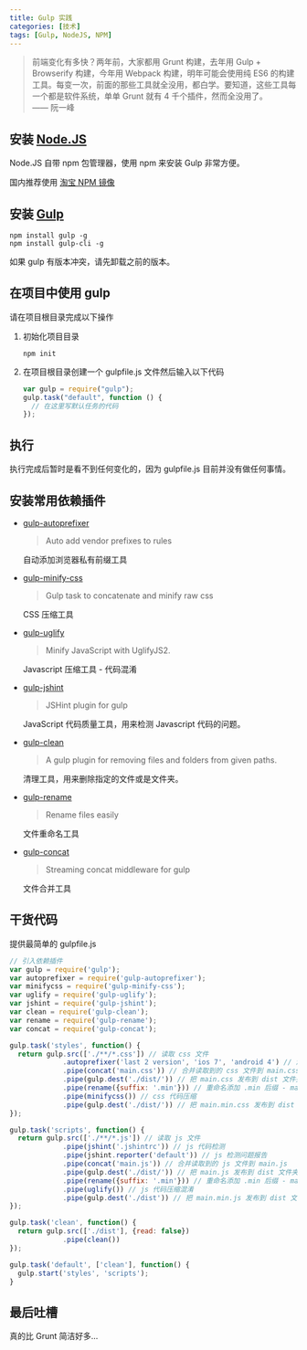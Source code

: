 ```yaml
---
title: Gulp 实践
categories: [技术]
tags: [Gulp, NodeJS, NPM]
---
```


> 前端变化有多快？两年前，大家都用 Grunt 构建，去年用 Gulp + Browserify 构建，今年用 Webpack 构建，明年可能会使用纯 ES6 的构建工具。每变一次，前面的那些工具就全没用，都白学。要知道，这些工具每一个都是软件系统，单单 Grunt 就有 4 千个插件，然而全没用了。  
> —— 阮一峰

## 安装 [Node.JS](http://nodejs.cn/)

Node.JS 自带 npm 包管理器，使用 npm 来安装 Gulp 非常方便。

国内推荐使用 [淘宝 NPM 镜像](https://npm.taobao.org/)

## 安装 [Gulp](http://www.gulpjs.com.cn/)

```
npm install gulp -g
npm install gulp-cli -g
```

如果 gulp 有版本冲突，请先卸载之前的版本。

## 在项目中使用 gulp

请在项目根目录完成以下操作

1. 初始化项目目录

   ```
   npm init
   ```

2. 在项目根目录创建一个 gulpfile.js 文件然后输入以下代码

   ```js
   var gulp = require("gulp");
   gulp.task("default", function () {
     // 在这里写默认任务的代码
   });
   ```

## 执行

执行完成后暂时是看不到任何变化的，因为 gulpfile.js 目前并没有做任何事情。

## 安装常用依赖插件

- [gulp-autoprefixer](https://github.com/sindresorhus/gulp-autoprefixer)

  > Auto add vendor prefixes to rules

  自动添加浏览器私有前缀工具

- [gulp-minify-css](https://github.com/joaoeaugusto/gulp-minify-css)

  > Gulp task to concatenate and minify raw css

  CSS 压缩工具

- [gulp-uglify](https://github.com/terinjokes/gulp-uglify)

  > Minify JavaScript with UglifyJS2.

  Javascript 压缩工具 - 代码混淆

- [gulp-jshint]()

  > JSHint plugin for gulp

  JavaScript 代码质量工具，用来检测 Javascript 代码的问题。

- [gulp-clean](https://github.com/peter-vilja/gulp-clean)

  > A gulp plugin for removing files and folders from given paths.

  清理工具，用来删除指定的文件或是文件夹。

- [gulp-rename](https://github.com/hparra/gulp-rename)

  > Rename files easily

  文件重命名工具

- [gulp-concat](https://github.com/contra/gulp-concat)

  > Streaming concat middleware for gulp

  文件合并工具

## 干货代码

提供最简单的 gulpfile.js

```js
// 引入依赖插件
var gulp = require('gulp');
var autoprefixer = require('gulp-autoprefixer');
var minifycss = require('gulp-minify-css');
var uglify = require('gulp-uglify');
var jshint = require('gulp-jshint');
var clean = require('gulp-clean');
var rename = require('gulp-rename');
var concat = require('gulp-concat');

gulp.task('styles', function() {
  return gulp.src(['./**/*.css']) // 读取 css 文件
             .autoprefixer('last 2 version', 'ios 7', 'android 4') // 添加浏览器私有前缀
             .pipe(concat('main.css')) // 合并读取到的 css 文件到 main.css
             .pipe(gulp.dest('./dist/')) // 把 main.css 发布到 dist 文件夹内
             .pipe(rename({suffix: '.min'})) // 重命名添加 .min 后缀 - main.min.css
             .pipe(minifycss()) // css 代码压缩
             .pipe(gulp.dest('./dist/')) // 把 main.min.css 发布到 dist 文件夹内
});

gulp.task('scripts', function() {
  return gulp.src(['./**/*.js']) // 读取 js 文件
             .pipe(jshint('.jshintrc')) // js 代码检测
             .pipe(jshint.reporter('default')) // js 检测问题报告
             .pipe(concat('main.js')) // 合并读取到的 js 文件到 main.js
             .pipe(gulp.dest('./dist/')) // 把 main.js 发布到 dist 文件夹内
             .pipe(rename({suffix: '.min'})) // 重命名添加 .min 后缀 - main.min.js
             .pipe(uglify()) // js 代码压缩混淆
             .pipe(gulp.dest('./dist')) // 把 main.min.js 发布到 dist 文件夹内
});

gulp.task('clean', function() {
  return gulp.src(['./dist'], {read: false})
             .pipe(clean())
});

gulp.task('default', ['clean'], function() {
  gulp.start('styles', 'scripts');
}
```

## 最后吐槽

真的比 Grunt 简洁好多...
